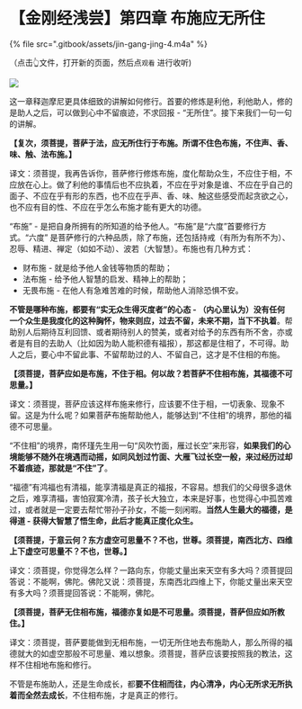 # 【金刚经浅尝】第四章 布施应无所住

{% file src=".gitbook/assets/jin-gang-jing-4.m4a" %}

（点击👆文件，打开新的页面，然后点`观看` 进行收听\)

![](https://mmbiz.qpic.cn/mmbiz_png/xws7d9qricCZNBJaYqqRDQ3joZHEte85ecnpt3Wibluvyb9Cd9iacrv5R6ytvOtPia2Rgu8icZFVFr5rlvTHIibIibPpA/640?wx_fmt=png)

这一章释迦摩尼更具体细致的讲解如何修行。首要的修炼是利他，利他助人，修的是助人之后，可以做到心中不留痕迹，不求回报 - “无所住”。接下来我们一句一句的讲解。

**【复次，须菩提，菩萨于法，应无所住行于布施。所谓不住色布施，不住声、香、味、触、法布施。】**

译文：须菩提，我再告诉你，菩萨修行修炼布施，度化帮助众生，不应住于相，不应放在心上。做了利他的事情后也不应执着，不应在乎对象是谁、不应在乎自己的面子、不应在乎有形的东西，也不应在乎声、香、味、触这些感受而起贪欲之心，也不应有目的性、不应在乎怎么布施才能有更大的功德。

“布施” - 是把自身所拥有的所知道的给予他人。“布施”是“六度”首要修行方式。“六度” 是菩萨修行的六种品质，除了布施，还包括持戒（有所为有所不为）、忍辱、精进、禅定（如如不动）、波若（大智慧）。布施也有几种方式：

* 财布施 - 就是给予他人金钱等物质的帮助；
* 法布施 - 给予他人智慧的启发、精神上的帮助；
* 无畏布施 - 在他人有急难苦难的时候，帮助他人消除恐惧不安。

**不管是哪种布施，都要有“实无众生得灭度者”的心态 - （内心里认为）没有任何一个众生是我度化的这种胸怀，物来则应，过去不留，未来不期，当下不执着**。帮助别人后期待互利回馈、或者期待别人的赞美，或者对给予的东西有所不舍，亦或者是有目的去助人（比如因为助人能积德有福报），那这都是住相了，不可得。助人之后，要心中不留此事、不留帮助过的人、不留自己，这才是不住相的布施。

**【须菩提，菩萨应如是布施，不住于相。何以故？若菩萨不住相布施，其福德不可思量。】**

译文：须菩提，菩萨应该这样布施来修行，应该要不住于相，一切表象、现象不留。这是为什么呢？如果菩萨布施帮助他人，能够达到“不住相”的境界，那他的福德不可思量。

“不住相”的境界，南怀瑾先生用一句“风吹竹面，雁过长空”来形容，**如果我们的心境能够不随外在境遇而动摇，如同风划过竹面、大雁飞过长空一般，来过经历过却不着痕迹，那就是“不住”了**。

“福德”有鸿福也有清福，能享清福是真正的福报，不容易。想我们的父母很多退休之后，难享清福，害怕寂寞冷清，孩子长大独立，本来是好事，也觉得心中孤苦难过，或者就是一定要去帮忙带孙子孙女，不能一刻闲暇。**当然人生最大的福德，是得道 - 获得大智慧了悟生命，此后才能真正度化众生。**

**【须菩提，于意云何？东方虚空可思量不？不也，世尊。须菩提，南西北方、四维上下虚空可思量不？不也，世尊。】**

译文：须菩提，你觉得怎么样？一路向东，你能丈量出来天空有多大吗？须菩提回答说：不能啊，佛陀。佛陀又说：须菩提，东南西北四维上下，你能丈量出来天空有多大吗？须菩提回答说：不能啊，佛陀。

**【须菩提，菩萨无住相布施，福德亦复如是不可思量。须菩提，菩萨但应如所教住。】**

译文：须菩提，菩萨要能做到无相布施，一切无所住地去布施助人，那么所得的福德就大的如虚空那般不可思量、难以想象。须菩提，菩萨应该要按照我的教法，这样不住相地布施和修行。

不管是布施助人，还是生命成长，都**要不住相而往，内心清净，内心无所求无所执着而全然去成长**，不住相布施，才是真正的修行。

